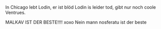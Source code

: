 In Chicago lebt Lodin, er ist blöd
Lodin is leider tod, gibt nur noch coole Ventrues.

MALKAV IST DER BESTE!!!! xoxo
Nein mann nosferatu ist der beste
